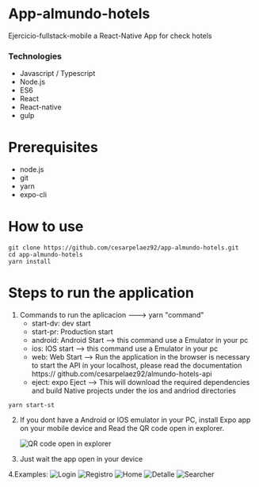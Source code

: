 # App-almundo-hotels
Ejercicio-fullstack-mobile a React-Native App for check hotels


### Technologies
- Javascript / Typescript
- Node.js
- ES6
- React
- React-native
- gulp

# Prerequisites
- node.js
- git
- yarn
- expo-cli

# How to use

```
git clone https://github.com/cesarpelaez92/app-almundo-hotels.git
cd app-almundo-hotels
yarn install
```
# Steps to run the application
1. Commands to run the aplicacion ---> yarn "command"
    - start-dv: dev start
    - start-pr: Production start
    - android: Android Start    --> this command use a Emulator in your pc
    - ios: IOS start    --> this command use a Emulator in your pc
    - web: Web Start    --> Run the application in the browser is necessary to start the API in your localhost, please read the documentation https://                        github.com/cesarpelaez92/almundo-hotels-api
    - eject: expo Eject --> This will download the required dependencies and build Native projects under the ios and andriod directories
```
yarn start-st
```
2. If you dont have a Android or IOS emulator in your PC, install Expo app on your mobile device and Read the QR code open in explorer.
   
    ![QR code open in explorer](assets/QR.png)

3. Just wait the app open in your device

4.Examples: 
    ![Login](assets/Login.png)
    ![Registro](assets/Registro.png)
    ![Home](assets/Home.png)
    ![Detalle](assets/Detalle.png)
    ![Searcher](assets/searcher.png)

